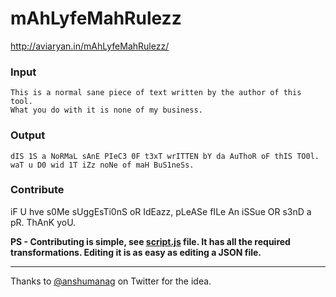 # mAhLyfeMahRulezz

http://aviaryan.in/mAhLyfeMahRulezz/


### Input

```
This is a normal sane piece of text written by the author of this tool. 
What you do with it is none of my business.
```

### Output

```
dIS 1S a NoRMaL sAnE PIeC3 0F t3xT wrITTEN bY da AuThoR oF thIS TO0l.
waT u D0 wid 1T iZz noNe of maH BuS1neSs.
```

### Contribute

iF U hve s0Me sUggEsTi0nS oR IdEazz, pLeASe fILe An iSSue OR s3nD a pR. ThAnK yoU.

**PS - Contributing is simple, see [script.js](script.js) file. It has all the required transformations. Editing it is as easy as editing a JSON file.**

-----

Thanks to [@anshumanag](https://twitter.com/anshumanag/status/853851127791493120) on Twitter for the idea.

